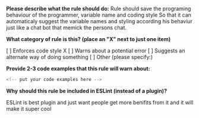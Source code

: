 **Please describe what the rule should do:**
Rule should save the programing behaviour of the programmer, variable name and coding style So that it can automaticaly suggest the variable names and styling according his behaviur just like a chat bot that memick the persons chat.

**What category of rule is this? (place an "X" next to just one item)**

[ ] Enforces code style X
[ ] Warns about a potential error
[ ] Suggests an alternate way of doing something
[ ] Other (please specify:)

**Provide 2-3 code examples that this rule will warn about:**

```js
<!-- put your code examples here -->
```

**Why should this rule be included in ESLint (instead of a plugin)?**

ESLint is best plugin and just want people get more benifits from it and it will make it super cool